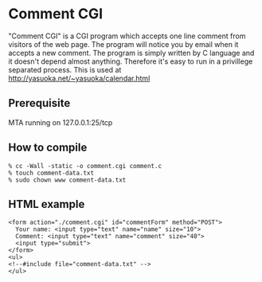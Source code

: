 Comment CGI
===========

"Comment CGI" is a CGI program which accepts one line comment from
visitors of the web page.  The program will notice you by email when it
accepts a new comment.  The program is simply written by C language
and it doesn't depend almost anything.  Therefore it's easy to run in
a privillege separated process.  This is used at
http://yasuoka.net/~yasuoka/calendar.html


Prerequisite
------------

MTA running on 127.0.0.1:25/tcp

How to compile
--------------

    % cc -Wall -static -o comment.cgi comment.c
    % touch comment-data.txt
    % sudo chown www comment-data.txt

HTML example
------------

    <form action="./comment.cgi" id="commentForm" method="POST">
      Your name: <input type="text" name="name" size="10">
      Comment: <input type="text" name="comment" size="40">
      <input type="submit">
    </form>
    <ul>
    <!--#include file="comment-data.txt" -->
    </ul>
